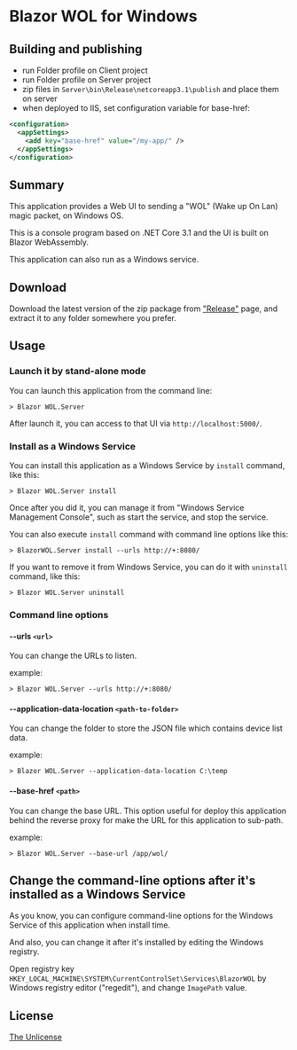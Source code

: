 # Blazor WOL for Windows

## Building and publishing
- run Folder profile on Client project
- run Folder profile on Server project
- zip files in `Server\bin\Release\netcoreapp3.1\publish` and place them on server
- when deployed to IIS, set configuration variable for base-href:
```xml
<configuration>
  <appSettings>
    <add key="base-href" value="/my-app/" />
  </appSettings>
</configuration>
```
## Summary

This application provides a Web UI to sending a "WOL" (Wake up On Lan) magic packet, on Windows OS.

This is a console program based on .NET Core 3.1 and the UI is built on Blazor WebAssembly.

This application can also run as a Windows service.

## Download

Download the latest version of the zip package from ["Release"](https://github.com/jsakamoto/BlazorWOL-for-Windows/releases) page, and extract it to any folder somewhere you prefer.

## Usage

### Launch it by stand-alone mode

You can launch this application from the command line:

```shell
> Blazor WOL.Server
```

After launch it, you can access to that UI via `http://localhost:5000/`.

### Install as a Windows Service

You can install this application as a Windows Service by `install` command, like this:

```shell
> Blazor WOL.Server install
```

Once after you did it, you can manage it from "Windows Service Management Console", such as start the service, and stop the service.

You can also execute `install` command with command line options like this:

```shell
> BlazorWOL.Server install --urls http://+:8080/
```

If you want to remove it from Windows Service, you can do it with `uninstall` command, like this:

```shell
> Blazor WOL.Server uninstall
```

### Command line options

#### --urls `<url>`

You can change the URLs to listen.

example:

```shell
> Blazor WOL.Server --urls http://+:8080/
```

#### --application-data-location `<path-to-folder>`

You can change the folder to store the JSON file which contains device list data.

example:

```shell
> Blazor WOL.Server --application-data-location C:\temp
```

#### --base-href `<path>`

You can change the base URL. This option useful for deploy this application behind the reverse proxy for make the URL for this application to sub-path.

example:

```shell
> Blazor WOL.Server --base-url /app/wol/
```

## Change the command-line options after it's installed as a Windows Service

As you know, you can configure command-line options for the Windows Service of this application when install time.


And also, you can change it after it's installed by editing the Windows registry.

Open registry key `HKEY_LOCAL_MACHINE\SYSTEM\CurrentControlSet\Services\BlazorWOL` by Windows registry editor ("regedit"), and change `ImagePath` value.

## License

[The Unlicense](LICENSE)